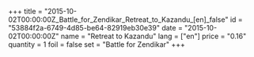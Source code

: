 +++
title = "2015-10-02T00:00:00Z_Battle_for_Zendikar_Retreat_to_Kazandu_[en]_false"
id = "53884f2a-6749-4d85-be64-82919eb30e39"
date = "2015-10-02T00:00:00Z"
name = "Retreat to Kazandu"
lang = ["en"]
price = "0.16"
quantity = 1
foil = false
set = "Battle for Zendikar"
+++
